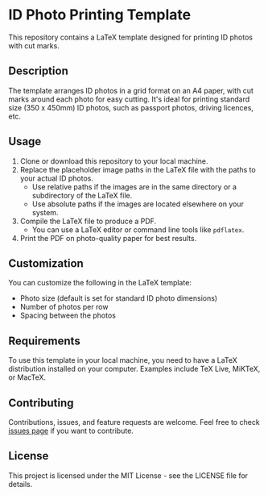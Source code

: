 
# ID Photo Printing Template

This repository contains a LaTeX template designed for printing ID photos with cut marks.

## Description

The template arranges ID photos in a grid format on an A4 paper, with cut marks around each photo for easy cutting. It's ideal for printing standard size (350 x 450mm) ID photos, such as passport photos, driving licences, etc.

## Usage

1. Clone or download this repository to your local machine.
2. Replace the placeholder image paths in the LaTeX file with the paths to your actual ID photos.
   - Use relative paths if the images are in the same directory or a subdirectory of the LaTeX file.
   - Use absolute paths if the images are located elsewhere on your system.
3. Compile the LaTeX file to produce a PDF.
   - You can use a LaTeX editor or command line tools like `pdflatex`.
4. Print the PDF on photo-quality paper for best results.

## Customization

You can customize the following in the LaTeX template:
- Photo size (default is set for standard ID photo dimensions)
- Number of photos per row
- Spacing between the photos

## Requirements

To use this template in your local machine, you need to have a LaTeX distribution installed on your computer. Examples include TeX Live, MiKTeX, or MacTeX.

## Contributing

Contributions, issues, and feature requests are welcome. Feel free to check [issues page](https://github.com/zeyd31/ID_Photo_Templates_Muster/issues) if you want to contribute.

## License

This project is licensed under the MIT License - see the LICENSE file for details.

